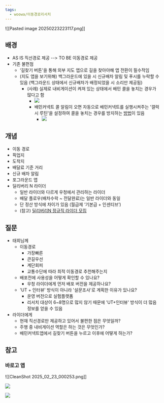 ```yaml
---
tags:
  - woowa/이동경로리서치
---
```

![[Pasted image 20250223223117.png]]
## 배경

- AS IS 직선경로 제공 --> TO BE 이동경로 제공
- 기존 불편점
	- ‘길찾기 버튼'을 통해 외부 지도 앱으로 길을 찾아야해 앱 전환이 필수적임
	- (지도 앱을 보기위해) 백그라운드에 있을 시 신규배차 알림 및 푸시를 누락할 수 있음 (백그라운드 상태에서 신규배차가 배정되었을 시 소리만 제공됨)
		- (사례) 실제로 내비게이션이 켜져 있는 상태에서 배민 콜을 놓치는 경우가 많다고 함
			- ![](https://i.imgur.com/jSOahRx.png)
			- 배민커넥트 콜 알림이 오면 자동으로 배민커넥트를 실행시켜주는 '갤럭시 루틴'을 설정하여 콜을 놓치는 경우를 방지하는 [방법](https://fooodfighter.tistory.com/entry/%EB%B0%B0%EB%AF%BC%EC%BB%A4%EB%84%A5%ED%8A%B8-%EB%B0%B0%EB%8B%AC-%EA%BF%80%ED%8C%81-%EC%BD%9C-%EB%86%93%EC%B9%98%EB%8A%94-%EC%95%8A%EB%8A%94-%EB%B0%A9%EB%B2%95-%EA%B0%A4%EB%9F%AD%EC%8B%9C-%EB%A3%A8%ED%8B%B4)이 있음
				- ![](https://i.imgur.com/VuIzEZG.png)





## 개념
- 이동 경로
- 픽업지
- 도착지
- 배달료 기준 거리
- 신규 배차 알림
- 포그라운드 앱
- 딜리버리 N 라이더
	- 일반 라이더와 다르게 우청에서 관리하는 라이더
	- 배달 플로우(배차수락 ~ 전달완료)는 일반 라이더와 동일
	- 단 정산 방식에 차이가 있음 (월급제 ‘기본급 + 인센티브’)
	- (참고) [딜리버리N 정규직 라이더 모집](https://www.theteams.kr/recruit/wanted/2116271)


## 질문
- 태희님께
	- 이동경로
		- 가장빠른
		- 큰길우선
		- 계단회피
		- 교통수단에 따라 최적 이동경로 추천해주는지
	- 배포전에 사용성을 어떻게 확인할 수 있나요?
		- 우청 라이더에게 먼저 배포 버전을 제공하나요?
	- 'UT + 인터뷰' 방식이 아니라 '설문조사'로 계획한 이유가 있나요?
		- 운영 버전으로 실험플랫폼
		- 리서치 대상이 6~8명으로 많지 않기 때문에 'UT+인터뷰' 방식이 더 많음 정보를 얻을 수 있음
- 라이더에게
	- 현재 직선경로만 제공하고 있어서 불편한 점은 무엇일까?
	- 주행 중 내비게이션 역할은 하는 것은 무엇인가?
	- 배민커넥트앱에서 길찾기 버튼을 누르고 이후에 어떻게 하는가?



## 참고
### 바로고 앱
![[CleanShot 2025_02_23_000253.png]]

![](https://i.imgur.com/s6jB72W.png)

![](https://i.imgur.com/rxJYt7t.png)
